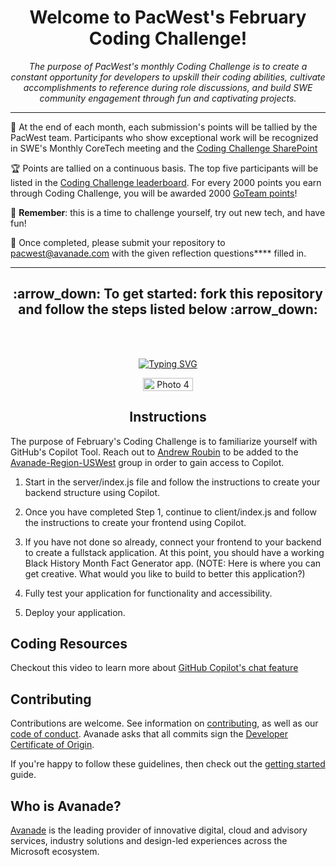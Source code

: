 <h1 align="center">Welcome to PacWest's February Coding Challenge!</h1>
  
<div align="center"><i>The purpose of PacWest's monthly Coding Challenge is to create a constant opportunity for developers to upskill their coding abilities, cultivate accomplishments to reference during role discussions, and build SWE community engagement through fun and captivating projects.</i></div>

<hr>

:dart: At the end of each month, each submission's points will be tallied by the PacWest team. Participants who show exceptional work will be recognized in SWE's Monthly CoreTech meeting and the [Coding Challenge SharePoint](https://avanade.sharepoint.com/sites/PacWestSWE/SitePages/Greta%27s-Test-Page.aspx?OR=Teams-HL&CT=1695073757100&clickparams=eyJBcHBOYW1lIjoiVGVhbXMtRGVza3RvcCIsIkFwcFZlcnNpb24iOiIyNy8yMzA5MDExMjIyOSIsIkhhc0ZlZGVyYXRlZFVzZXIiOnRydWV9#exceptional-projects-in-september-s-coding-challenge)

:trophy: Points are tallied on a continuous basis. The top five participants will be listed in the [Coding Challenge leaderboard](https://avanade.sharepoint.com/sites/PacWestSWE/SitePages/Greta%27s-Test-Page.aspx?OR=Teams-HL&CT=1695073757100&clickparams=eyJBcHBOYW1lIjoiVGVhbXMtRGVza3RvcCIsIkFwcFZlcnNpb24iOiIyNy8yMzA5MDExMjIyOSIsIkhhc0ZlZGVyYXRlZFVzZXIiOnRydWV9#coding-challenge-leaderboard). For every 2000 points you earn through Coding Challenge, you will be awarded 2000 [GoTeam points](https://cloud.workhuman.com/microsites/t/home?client=avanade&setCAG=false)!

:dizzy: <b>Remember</b>: this is a time to challenge yourself, try out new tech, and have fun!

:email: Once completed, please submit your repository to pacwest@avanade.com with the given reflection questions\*\*\*\* filled in.

<hr>

<h2 align="center">:arrow_down: To get started: fork this repository and follow the steps listed below :arrow_down:</h2>
<br>
<br>
<p align="center">
  <!-- Typing SVG by DenverCoder1 - [https://github.com/DenverCoder1/readme-typing-svg](https://readme-typing-svg.demolab.com/demo/) -->
<a href="https://git.io/typing-svg"><img src="https://readme-typing-svg.demolab.com?font=Fira+Code&size=25&duration=2000&pause=1000&random=false&width=500&lines=Your+mission%2C+should+you;+choose+to+accept+it+.+.+.;Black+History+Month+Fact+App." alt="Typing SVG" /></a>
</p>
<div align="center" style="display: flex; justify-content: center; align-items: center;">
  <img src="https://t4.ftcdn.net/jpg/04/59/29/95/360_F_459299590_uveVVzXIfZeGEA6xyAzFvU0OymhEhlZK.jpg" alt="Photo 4" height="40%" />
</div>

<h2 align="center">Instructions</h2>

The purpose of February's Coding Challenge is to familiarize yourself with GitHub's Copilot Tool. Reach out to [Andrew Roubin](mailto:andrew.roubin@avanade.com) to be added to the [Avanade-Region-USWest](https://github.com/Avanade-Region-USWest) group in order to gain access to Copilot.

1. Start in the server/index.js file and follow the instructions to create your backend structure using Copilot.

2. Once you have completed Step 1, continue to client/index.js and follow the instructions to create your frontend using Copilot.

3. If you have not done so already, connect your frontend to your backend to create a fullstack application. At this point, you should have a working Black History Month Fact Generator app. (NOTE: Here is where you can get creative. What would you like to build to better this application?)

5. Fully test your application for functionality and accessibility.

6. Deploy your application.


## Coding Resources

Checkout this video to learn more about [GitHub Copilot's chat feature](https://youtu.be/3surPGP7_4o?si=_48gn_V5y0bzAX4F)

## Contributing

Contributions are welcome. See information on [contributing](./CONTRIBUTING.md), as well as our [code of conduct](https://avanade.github.io/code-of-conduct/). Avanade asks that all commits sign the [Developer Certificate of Origin](https://developercertificate.org/).

If you're happy to follow these guidelines, then check out the [getting started](./docs/start-here.md) guide.

## Who is Avanade?

[Avanade](https://www.avanade.com) is the leading provider of innovative digital, cloud and advisory services, industry solutions and design-led experiences across the Microsoft ecosystem.
